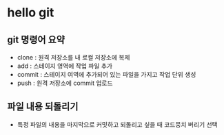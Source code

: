 # hello git

## git 명령어 요약

- clone : 원격 저장소를 내 로컬 저장소에 복제
- add : 스테이지 영역에 작업 파일 추가
- commit : 스테이지 여역에 추가되어 있는 파일을 가지고 작업 단위 생성
- push : 원격 저장소에 commit 업로드

## 파일 내용 되돌리기
- 특정 파일의 내용을 마지막으로 커밋하고 되돌리고 싶을 때 코드뭉치 버리기 선택
